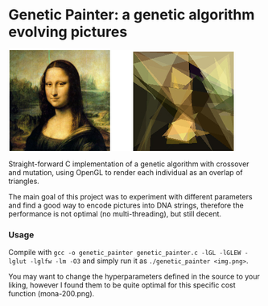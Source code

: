 # Genetic Painter: a genetic algorithm evolving pictures

![The Mona Lisa in 150 triangles](artwork/mona_gen.png)

Straight-forward C implementation of a genetic algorithm with crossover and
mutation, using OpenGL to render each individual as an overlap of triangles.

The main goal of this project was to experiment with different parameters and
find a good way to encode pictures into DNA strings, therefore the performance
is not optimal (no multi-threading), but still decent.

### Usage

Compile with `gcc -o genetic_painter genetic_painter.c -lGL -lGLEW -lglut -lglfw -lm -O3` and simply run it as `./genetic_painter <img.png>`.

You may want to change the hyperparameters defined in the source to your liking, however I found them to be quite optimal for this specific cost function (mona-200.png).

